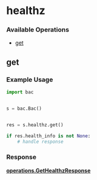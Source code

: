 # healthz

### Available Operations

* [get](#get)

## get

### Example Usage

```python
import bac


s = bac.Bac()


res = s.healthz.get()

if res.health_info is not None:
    # handle response
```


### Response

**[operations.GetHealthzResponse](../../models/operations/gethealthzresponse.md)**

